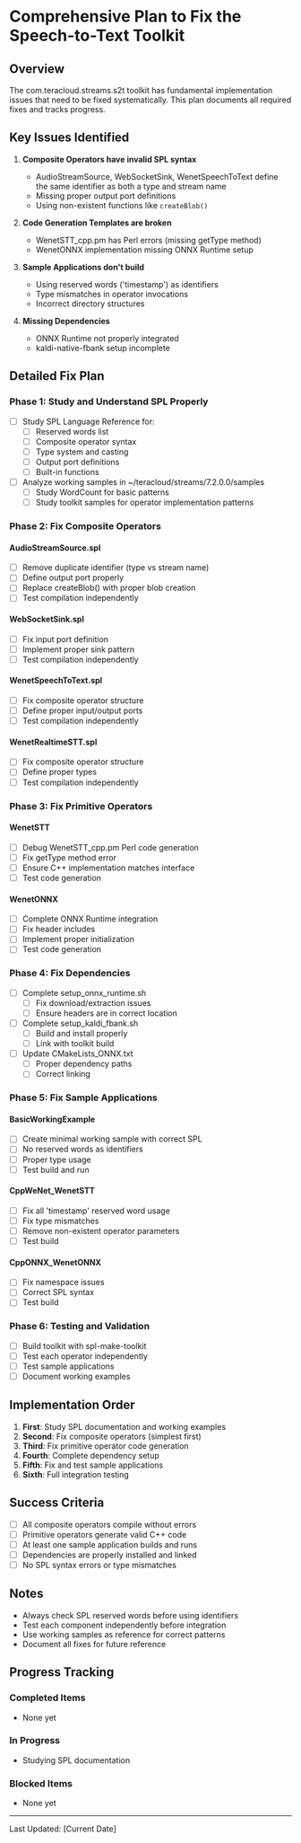 # Comprehensive Plan to Fix the Speech-to-Text Toolkit

## Overview
The com.teracloud.streams.s2t toolkit has fundamental implementation issues that need to be fixed systematically. This plan documents all required fixes and tracks progress.

## Key Issues Identified

1. **Composite Operators have invalid SPL syntax**
   - AudioStreamSource, WebSocketSink, WenetSpeechToText define the same identifier as both a type and stream name
   - Missing proper output port definitions
   - Using non-existent functions like `createBlob()`

2. **Code Generation Templates are broken**
   - WenetSTT_cpp.pm has Perl errors (missing getType method)
   - WenetONNX implementation missing ONNX Runtime setup

3. **Sample Applications don't build**
   - Using reserved words ('timestamp') as identifiers
   - Type mismatches in operator invocations
   - Incorrect directory structures

4. **Missing Dependencies**
   - ONNX Runtime not properly integrated
   - kaldi-native-fbank setup incomplete

## Detailed Fix Plan

### Phase 1: Study and Understand SPL Properly
- [ ] Study SPL Language Reference for:
  - [ ] Reserved words list
  - [ ] Composite operator syntax
  - [ ] Type system and casting
  - [ ] Output port definitions
  - [ ] Built-in functions
- [ ] Analyze working samples in ~/teracloud/streams/7.2.0.0/samples
  - [ ] Study WordCount for basic patterns
  - [ ] Study toolkit samples for operator implementation patterns

### Phase 2: Fix Composite Operators

#### AudioStreamSource.spl
- [ ] Remove duplicate identifier (type vs stream name)
- [ ] Define output port properly
- [ ] Replace createBlob() with proper blob creation
- [ ] Test compilation independently

#### WebSocketSink.spl  
- [ ] Fix input port definition
- [ ] Implement proper sink pattern
- [ ] Test compilation independently

#### WenetSpeechToText.spl
- [ ] Fix composite operator structure
- [ ] Define proper input/output ports
- [ ] Test compilation independently

#### WenetRealtimeSTT.spl
- [ ] Fix composite operator structure
- [ ] Define proper types
- [ ] Test compilation independently

### Phase 3: Fix Primitive Operators

#### WenetSTT
- [ ] Debug WenetSTT_cpp.pm Perl code generation
- [ ] Fix getType method error
- [ ] Ensure C++ implementation matches interface
- [ ] Test code generation

#### WenetONNX
- [ ] Complete ONNX Runtime integration
- [ ] Fix header includes
- [ ] Implement proper initialization
- [ ] Test code generation

### Phase 4: Fix Dependencies
- [ ] Complete setup_onnx_runtime.sh
  - [ ] Fix download/extraction issues
  - [ ] Ensure headers are in correct location
- [ ] Complete setup_kaldi_fbank.sh
  - [ ] Build and install properly
  - [ ] Link with toolkit build
- [ ] Update CMakeLists_ONNX.txt
  - [ ] Proper dependency paths
  - [ ] Correct linking

### Phase 5: Fix Sample Applications

#### BasicWorkingExample
- [ ] Create minimal working sample with correct SPL
- [ ] No reserved words as identifiers
- [ ] Proper type usage
- [ ] Test build and run

#### CppWeNet_WenetSTT
- [ ] Fix all 'timestamp' reserved word usage
- [ ] Fix type mismatches
- [ ] Remove non-existent operator parameters
- [ ] Test build

#### CppONNX_WenetONNX
- [ ] Fix namespace issues
- [ ] Correct SPL syntax
- [ ] Test build

### Phase 6: Testing and Validation
- [ ] Build toolkit with spl-make-toolkit
- [ ] Test each operator independently
- [ ] Test sample applications
- [ ] Document working examples

## Implementation Order

1. **First**: Study SPL documentation and working examples
2. **Second**: Fix composite operators (simplest first)
3. **Third**: Fix primitive operator code generation
4. **Fourth**: Complete dependency setup
5. **Fifth**: Fix and test sample applications
6. **Sixth**: Full integration testing

## Success Criteria

- [ ] All composite operators compile without errors
- [ ] Primitive operators generate valid C++ code
- [ ] At least one sample application builds and runs
- [ ] Dependencies are properly installed and linked
- [ ] No SPL syntax errors or type mismatches

## Notes

- Always check SPL reserved words before using identifiers
- Test each component independently before integration
- Use working samples as reference for correct patterns
- Document all fixes for future reference

## Progress Tracking

### Completed Items
- None yet

### In Progress
- Studying SPL documentation

### Blocked Items
- None yet

---
Last Updated: [Current Date]